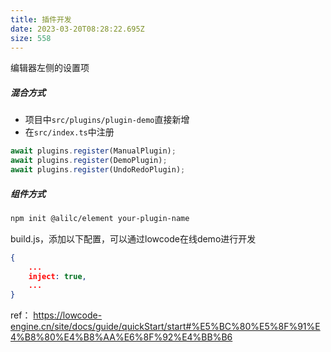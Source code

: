 ```yaml
---
title: 插件开发
date: 2023-03-20T08:28:22.695Z
size: 558
---
```

编辑器左侧的设置项
##### 混合方式
- 项目中`src/plugins/plugin-demo`直接新增
- 在`src/index.ts`中注册
```js
await plugins.register(ManualPlugin);
await plugins.register(DemoPlugin);
await plugins.register(UndoRedoPlugin);
```

##### 组件方式
```bash
npm init @alilc/element your-plugin-name
```
build.js，添加以下配置，可以通过lowcode在线demo进行开发
```json
{
	...
	inject: true,
	...
}
```

ref：
https://lowcode-engine.cn/site/docs/guide/quickStart/start#%E5%BC%80%E5%8F%91%E4%B8%80%E4%B8%AA%E6%8F%92%E4%BB%B6
